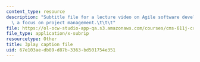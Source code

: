 ```yaml
---
content_type: resource
description: "Subtitle file for a lecture video on Agile software development with\
  \ a focus on project management.\t\t\t"
file: https://ol-ocw-studio-app-qa.s3.amazonaws.com/courses/cms-611j-creating-video-games-fall-2014/67e103aedb89d87b3363bd501754e351_nrfl6GAQy2s.srt
file_type: application/x-subrip
resourcetype: Other
title: 3play caption file
uid: 67e103ae-db89-d87b-3363-bd501754e351
---
```

